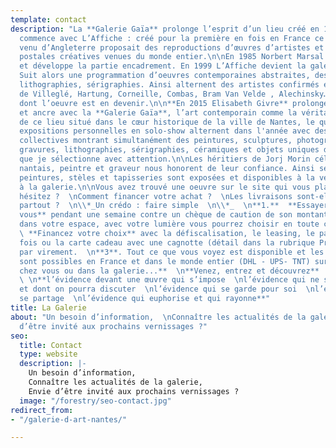 ```yaml
---
template: contact
description: "La **Galerie Gaïa** prolonge l’esprit d’un lieu créé en 1978 :\n\nL’histoire
  commence avec L’Affiche : créé pour la première en fois en France ce concept store
  venu d’Angleterre proposait des reproductions d’œuvres d’artistes et des cartes
  postales créatives venues du monde entier.\n\nEn 1985 Norbert Marsal rachète l’affaire
  et développe la partie encadrement. En 1999 L’Affiche devient la galerie Arts Pluriels.
  Suit alors une programmation d’oeuvres contemporaines abstraites, des gravures,
  lithographies, sérigraphies. Ainsi alternent des artistes confirmés et des expositions
  de Villeglé, Hartung, Corneille, Combas, Bram Van Velde , Alechinsky… et des artistes
  dont l’oeuvre est en devenir.\n\n**En 2015 Elisabeth Givre** prolonge l’aventure
  et ancre avec la **Galerie Gaïa**, l’art contemporain comme la véritable empreinte
  de ce lieu situé dans le cœur historique de la ville de Nantes, le quartier Decré.\n\n6
  expositions personnelles en solo-show alternent dans l'année avec des installations
  collectives montrant simultanément des peintures, sculptures, photographies, dessins,
  gravures, lithographies, sérigraphies, céramiques et objets uniques de designer
  que je sélectionne avec attention.\n\nLes héritiers de Jorj Morin célèbre publicitaire
  nantais, peintre et graveur nous honorent de leur confiance. Ainsi ses gravures,
  peintures, stèles et tapisseries sont exposées et disponibles à la vente en exclusivité
  à la galerie.\n\nVous avez trouvé une oeuvre sur le site qui vous plait et vous
  hésitez ?  \nComment financer votre achat ?  \nLes livraisons sont-elles possibles
  partout ?  \n\\*_Un crédo : faire simple  \n\\*_  \n**1.**  **Essayer l'oeuvre chez
  vous** pendant une semaine contre un chèque de caution de son montant. Ainsi tranquillement
  dans votre espace, avec votre lumière vous pourrez choisir en toute confiance.  \n**2.**
  \ **Financez votre choix** avec la défiscalisation, le leasing, le paiement en plusieurs
  fois ou la carte cadeau avec une cagnotte (détail dans la rubrique Prestation) et
  par virement.  \n**3**. Tout ce que vous voyez est disponible et les **expéditions**
  sont possibles en France et dans le monde entier (DHL - UPS- TNT) sur devis.\n\n**Depuis
  chez vous ou dans la galerie...**  \n**Venez, entrez et découvrez**  \n**l’évidence**
  \ \n**l’évidence devant une œuvre qui s’impose  \nl’évidence qui ne se discute pas
  et dont on pourra discuter  \nl’évidence qui se garde pour soi  \nl’évidence qui
  se partage  \nl’évidence qui euphorise et qui rayonne**"
title: La Galerie
about: "Un besoin d’information,  \nConnaître les actualités de la galerie,  \nEnvie
  d’être invité aux prochains vernissages ?"
seo:
  title: Contact
  type: website
  description: |-
    Un besoin d’information,
    Connaître les actualités de la galerie,
    Envie d’être invité aux prochains vernissages ?
  image: "/forestry/seo-contact.jpg"
redirect_from:
- "/galerie-d-art-nantes/"

---
```

